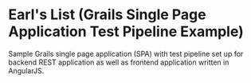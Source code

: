 Earl's List (Grails Single Page Application Test Pipeline Example)
==========

Sample Grails single page application (SPA) with test pipeline set up for backend REST application 
as well as frontend application written in AngularJS.
